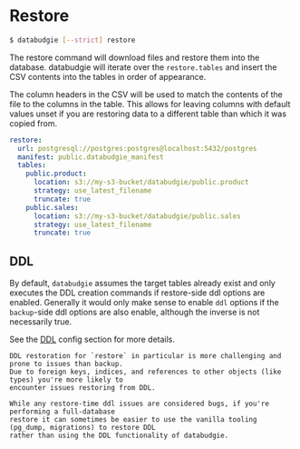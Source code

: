 # Restore

```bash
$ databudgie [--strict] restore
```

The restore command will download files and restore them into the database. databudgie will iterate over the `restore.tables` and insert the CSV contents into the tables in order of appearance.

The column headers in the CSV will be used to match the contents of the file to the columns in the table. This allows for leaving columns with default values unset if you are restoring data to a different table than which it was copied from.

```yaml
restore:
  url: postgresql://postgres:postgres@localhost:5432/postgres
  manifest: public.databudgie_manifest
  tables:
    public.product:
      location: s3://my-s3-bucket/databudgie/public.product
      strategy: use_latest_filename
      truncate: true
    public.sales:
      location: s3://my-s3-bucket/databudgie/public.sales
      strategy: use_latest_filename
      truncate: true
```

## DDL

By default, `databudgie` assumes the target tables already exist and only executes the DDL creation
commands if restore-side ddl options are enabled. Generally it would only make sense to enable
`ddl` options if the `backup`-side ddl options are also enable, although the inverse is not necessarily true.

See the [DDL](config/ddl.md) config section for more details.

```{note}
DDL restoration for `restore` in particular is more challenging and prone to issues than backup.
Due to foreign keys, indices, and references to other objects (like types) you're more likely to
encounter issues restoring from DDL.

While any restore-time ddl issues are considered bugs, if you're performing a full-database
restore it can sometimes be easier to use the vanilla tooling (pg_dump, migrations) to restore DDL
rather than using the DDL functionality of databudgie.
```
